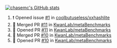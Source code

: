 [![chasemc's GitHub stats](https://github-readme-stats.vercel.app/api?username=chasemc)](https://github.com/anuraghazra/github-readme-stats)


<!--START_SECTION:activity-->
1. ❗️ Opened issue [#1](https://github.com/coolbutuseless/xxhashlite/issues/1) in [coolbutuseless/xxhashlite](https://github.com/coolbutuseless/xxhashlite)
2. 🎉 Merged PR [#11](https://github.com/KwanLab/metaBenchmarks/pull/11) in [KwanLab/metaBenchmarks](https://github.com/KwanLab/metaBenchmarks)
3. 💪 Opened PR [#11](https://github.com/KwanLab/metaBenchmarks/pull/11) in [KwanLab/metaBenchmarks](https://github.com/KwanLab/metaBenchmarks)
4. 🎉 Merged PR [#10](https://github.com/KwanLab/metaBenchmarks/pull/10) in [KwanLab/metaBenchmarks](https://github.com/KwanLab/metaBenchmarks)
5. 💪 Opened PR [#10](https://github.com/KwanLab/metaBenchmarks/pull/10) in [KwanLab/metaBenchmarks](https://github.com/KwanLab/metaBenchmarks)
<!--END_SECTION:activity-->
